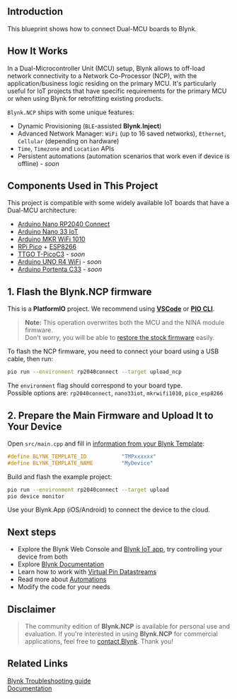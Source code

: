 ## Introduction

This blueprint shows how to connect Dual-MCU boards to Blynk.

## How It Works

In a Dual-Microcontroller Unit (MCU) setup, Blynk allows to off-load network connectivity to a Network Co-Processor (NCP), with the application/business logic residing on the primary MCU. It's particularly useful for IoT projects that have specific requirements for the primary MCU or when using Blynk for retrofitting existing products.

`Blynk.NCP` ships with some unique features:

- Dynamic Provisioning (`BLE`-assisted **Blynk.Inject**)
- Advanced Network Manager: `WiFi` (up to 16 saved networks), `Ethernet`, `Cellular` (depending on hardware)
- `Time`, `Timezone` and `Location` APIs
- Persistent automations (automation scenarios that work even if device is offline) - *soon*

## Components Used in This Project

This project is compatible with some widely available IoT boards that have a Dual-MCU architecture:

- [Arduino Nano RP2040 Connect][1]
- [Arduino Nano 33 IoT][2]
- [Arduino MKR WiFi 1010][3]
- [RPi Pico][7] + [ESP8266][8]
- [TTGO T-PicoC3][6] - *soon*
- [Arduino UNO R4 WiFi][4] - *soon*
- [Arduino Portenta C33][5] - *soon*

## 1. Flash the Blynk.NCP firmware

This is a **PlatformIO** project. We recommend using [**VSCode**][pio_vscode] or [**PIO CLI**][pio_cli].

> **Note:** This operation overwrites both the MCU and the NINA module firmware.  
Don't worry, you will be able to [restore the stock firmware][restore] easily.

To flash the NCP firmware, you need to connect your board using a USB cable, then run:

```sh
pio run --environment rp2040connect --target upload_ncp
```

The `environment` flag should correspond to your board type.  
Possible options are: `rp2040connect`, `nano33iot`, `mkrwifi1010`, `pico_esp8266`

## 2. Prepare the Main Firmware and Upload It to Your Device

Open `src/main.cpp` and fill in [information from your Blynk Template](https://bit.ly/BlynkInject):

```cpp
#define BLYNK_TEMPLATE_ID           "TMPxxxxxx"
#define BLYNK_TEMPLATE_NAME         "MyDevice"
```

Build and flash the example project:

```sh
pio run --environment rp2040connect --target upload
pio device monitor
```

Use your Blynk.App (iOS/Android) to connect the device to the cloud.

## Next steps

* Explore the Blynk Web Console and [Blynk IoT app](https://docs.blynk.io/en/downloads/blynk-apps-for-ios-and-android), try controlling your device from both
* Explore [Blynk Documentation](https://docs.blynk.io/en/) 
* Learn how to work with [Virtual Pin Datastreams](https://docs.blynk.io/en/getting-started/using-virtual-pins-to-control-physical-devices) 
* Read more about [Automations](https://docs.blynk.io/en/concepts/automations)
* Modify the code for your needs

## Disclaimer

> The community edition of **Blynk.NCP** is available for personal use and evaluation.
If you're interested in using **Blynk.NCP** for commercial applications, feel free to [contact Blynk][blynk_sales]. Thank you!

## Related Links

[Blynk Troubleshooting guide](https://docs.blynk.io/en/troubleshooting/general-issues)  
[Documentation](https://docs.blynk.io/en/)  




[blynk_sales]: https://blynk.io/en/contact-us-business
[pio_vscode]: https://docs.platformio.org/en/stable/integration/ide/vscode.html#ide-vscode
[pio_cli]: https://docs.platformio.org/en/stable/core/index.html
[restore]: ./docs/RestoreFirmware.md


[1]: https://store.arduino.cc/products/arduino-nano-rp2040-connect
[2]: https://store.arduino.cc/products/arduino-nano-33-iot
[3]: https://store.arduino.cc/products/arduino-mkr-wifi-1010
[4]: https://store-usa.arduino.cc/pages/unor4
[5]: https://www.arduino.cc/pro/hardware-product-portenta-c33
[6]: https://www.lilygo.cc/products/lilygo%C2%AE-t-picoc3-esp32-c3-rp2040-1-14-inch-lcd-st7789v
[7]: https://www.raspberrypi.com/products/raspberry-pi-pico
[8]: https://www.waveshare.com/pico-esp8266.htm
